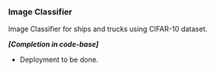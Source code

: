 ### Image Classifier

Image Classifier for ships and trucks using CIFAR-10 dataset.<br>

<b><i>[Completion in code-base]</i></b>

- Deployment to be done.

